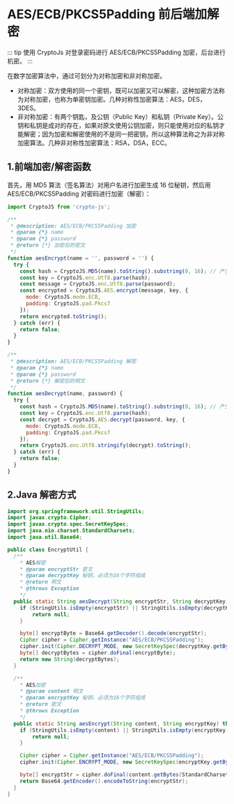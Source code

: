 # AES/ECB/PKCS5Padding 前后端加解密

::: tip
使用 CryptoJs 对登录密码进行 AES/ECB/PKCS5Padding 加密，后台进行机密。
:::

在数字加密算法中，通过可划分为对称加密和非对称加密。

- 对称加密：双方使用的同一个密钥，既可以加密又可以解密，这种加密方法称为对称加密，也称为单密钥加密。几种对称性加密算法：AES，DES，3DES。
- 非对称加密：有两个钥匙，及公钥（Public Key）和私钥（Private Key）。公钥和私钥是成对的存在，如果对原文使用公钥加密，则只能使用对应的私钥才能解密；因为加密和解密使用的不是同一把密钥，所以这种算法称之为非对称加密算法。几种非对称性加密算法：RSA，DSA，ECC。

## 1.前端加密/解密函数

首先，用 MD5 算法（签名算法）对用户名进行加密生成 16 位秘钥，然后用 AES/ECB/PKCS5Padding 对密码进行加密（解密）：

```js
import CryptoJS from 'crypto-js';

/**
 * @description: AES/ECB/PKCS5Padding 加密
 * @param {*} name
 * @param {*} password
 * @return {*} 加密后的密文
 */
function aesEncrypt(name = '', password = '') {
  try {
    const hash = CryptoJS.MD5(name).toString().substring(0, 16); // 产生秘钥
    const key = CryptoJS.enc.Utf8.parse(hash);
    const message = CryptoJS.enc.Utf8.parse(password);
    const encrypted = CryptoJS.AES.encrypt(message, key, {
      mode: CryptoJS.mode.ECB,
      padding: CryptoJS.pad.Pkcs7
    });
    return encrypted.toString();
  } catch (err) {
    return false;
  }
}

/**
 * @description: AES/ECB/PKCS5Padding 解密
 * @param {*} name
 * @param {*} password
 * @return {*} 解密后的明文
 */
function aesDecrypt(name, password) {
  try {
    const hash = CryptoJS.MD5(name).toString().substring(0, 16); // 产生秘钥
    const key = CryptoJS.enc.Utf8.parse(hash);
    const decrypt = CryptoJS.AES.decrypt(password, key, {
      mode: CryptoJS.mode.ECB,
      padding: CryptoJS.pad.Pkcs7
    });
    return CryptoJS.enc.Utf8.stringify(decrypt).toString();
  } catch (err) {
    return false;
  }
}
```

## 2.Java 解密方式

```java
import org.springframework.util.StringUtils;
import javax.crypto.Cipher;
import javax.crypto.spec.SecretKeySpec;
import java.nio.charset.StandardCharsets;
import java.util.Base64;

public class EncryptUtil {
  /**
    * AES解密
    * @param encryptStr 密文
    * @param decryptKey 秘钥，必须为16个字符组成
    * @return 明文
    * @throws Exception
    */
  public static String aesDecrypt(String encryptStr, String decryptKey) throws Exception {
    if (StringUtils.isEmpty(encryptStr) || StringUtils.isEmpty(decryptKey)) {
        return null;
    }

    byte[] encryptByte = Base64.getDecoder().decode(encryptStr);
    Cipher cipher = Cipher.getInstance("AES/ECB/PKCS5Padding");
    cipher.init(Cipher.DECRYPT_MODE, new SecretKeySpec(decryptKey.getBytes(), "AES"));
    byte[] decryptBytes = cipher.doFinal(encryptByte);
    return new String(decryptBytes);
  }

  /**
    * AES加密
    * @param content 明文
    * @param encryptKey 秘钥，必须为16个字符组成
    * @return 密文
    * @throws Exception
    */
  public static String aesEncrypt(String content, String encryptKey) throws Exception {
    if (StringUtils.isEmpty(content) || StringUtils.isEmpty(encryptKey)) {
        return null;
    }

    Cipher cipher = Cipher.getInstance("AES/ECB/PKCS5Padding");
    cipher.init(Cipher.ENCRYPT_MODE, new SecretKeySpec(encryptKey.getBytes(), "AES"));

    byte[] encryptStr = cipher.doFinal(content.getBytes(StandardCharsets.UTF_8));
    return Base64.getEncoder().encodeToString(encryptStr);
  }
}
```

